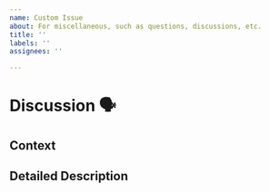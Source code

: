 ```yaml
---
name: Custom Issue
about: For miscellaneous, such as questions, discussions, etc.
title: ''
labels: ''
assignees: ''

---
```


<!--- Provide a general summary of the issue in the Title above -->
# Discussion 🗣
<!--- Provide an expanded summary of the issue -->

## Context
<!--- Providing context helps us come to the discussion informed -->

## Detailed Description
<!--- Provide any further details -->